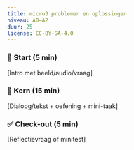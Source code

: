 ```yaml
---
title: micro3 problemen en oplossingen
niveau: A0–A2
duur: 25
license: CC-BY-SA-4.0
---
```


### 🌟 Start (5 min)
[Intro met beeld/audio/vraag]

### 🔑 Kern (15 min)
[Dialoog/tekst + oefening + mini-taak]

### ✅ Check-out (5 min)
[Reflectievraag of minitest]
